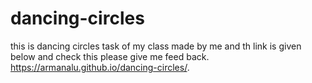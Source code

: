 # dancing-circles
this is dancing circles task of my class made by me and th link is given below and check this please give me feed back.
 https://armanalu.github.io/dancing-circles/.
